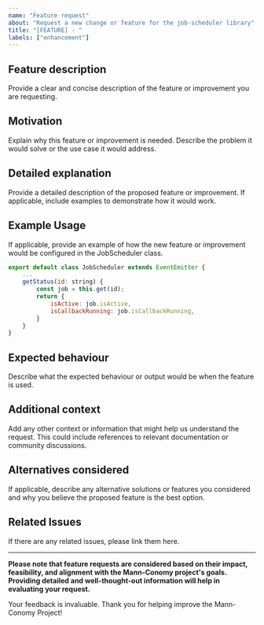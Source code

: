 ```yaml
---
name: "Feature request"
about: "Request a new change or feature for the job-scheduler library"
title: "[FEATURE] - "
labels: ["enhancement"]
---
```


## Feature description

Provide a clear and concise description of the feature or improvement you are requesting.

## Motivation

Explain why this feature or improvement is needed. Describe the problem it would solve or the use case it would address.

## Detailed explanation

Provide a detailed description of the proposed feature or improvement. If applicable, include examples to demonstrate how it would work.

## Example Usage

If applicable, provide an example of how the new feature or improvement would be configured in the JobScheduler class.

```js
export default class JobScheduler extends EventEmitter {
    ...
    getStatus(id: string) {
        const job = this.get(id); 
        return {
            isActive: job.isActive,
            isCallbackRunning: job.isCallbackRunning,
        }
    }
}
```

## Expected behaviour

Describe what the expected behaviour or output would be when the feature is used.

## Additional context

Add any other context or information that might help us understand the request. This could include references to relevant documentation or community discussions.

## Alternatives considered

If applicable, describe any alternative solutions or features you considered and why you believe the proposed feature is the best option.

## Related Issues

If there are any related issues, please link them here.

---

**Please note that feature requests are considered based on their impact, feasibility, and alignment with the Mann-Conomy project's goals. Providing detailed and well-thought-out information will help in evaluating your request.**

Your feedback is invaluable. Thank you for helping improve the Mann-Conomy Project!
